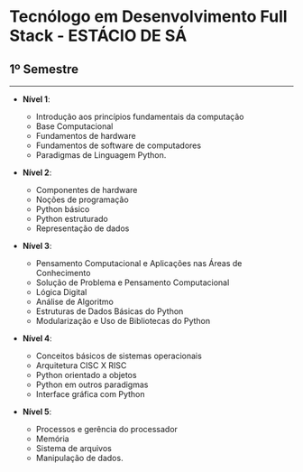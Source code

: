 # Tecnólogo em Desenvolvimento Full Stack - ESTÁCIO DE SÁ

## 1º Semestre
***
- **Nível 1**: 
   <br>

   - Introdução aos princípios fundamentais da computação
   - Base Computacional
   - Fundamentos de hardware
   - Fundamentos de software de computadores
   - Paradigmas de Linguagem Python. 
   
  
- **Nível 2**: 
   <br>

   - Componentes de hardware
   - Noções de programação
   - Python básico
   - Python estruturado
   - Representação de dados
   
- **Nível 3**: 
   <br>

   - Pensamento Computacional e Aplicações nas Áreas de Conhecimento
   - Solução de Problema e Pensamento Computacional
   - Lógica Digital
   - Análise de Algoritmo
   - Estruturas de Dados Básicas do Python
   - Modularização e Uso de Bibliotecas do Python
   
- **Nível 4**: 
   <br>

   - Conceitos básicos de sistemas operacionais
   - Arquitetura CISC X RISC 
   - Python orientado a objetos
   - Python em outros paradigmas
   - Interface gráfica com Python
   
   
- **Nível 5**: 
   <br>

   - Processos e gerência do processador
   - Memória
   - Sistema de arquivos
   - Manipulação de dados.



